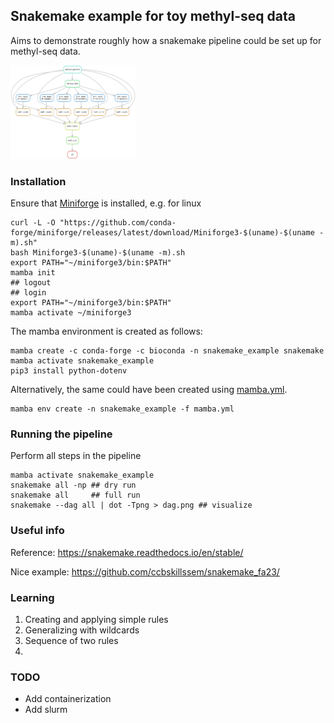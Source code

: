 ## Snakemake example for toy methyl-seq data

Aims to demonstrate roughly how a snakemake pipeline
could be set up for methyl-seq data.

<img src="dag.png" width="200" height="150"/>


### Installation

Ensure that [Miniforge](https://github.com/conda-forge/miniforge) is installed, e.g. for linux

```
curl -L -O "https://github.com/conda-forge/miniforge/releases/latest/download/Miniforge3-$(uname)-$(uname -m).sh"
bash Miniforge3-$(uname)-$(uname -m).sh
export PATH="~/miniforge3/bin:$PATH"
mamba init
## logout 
## login
export PATH="~/miniforge3/bin:$PATH"
mamba activate ~/miniforge3
```

The mamba environment is created as follows:

```
mamba create -c conda-forge -c bioconda -n snakemake_example snakemake
mamba activate snakemake_example
pip3 install python-dotenv
```

Alternatively, the same could have been created using [mamba.yml](mamba.yml).

```
mamba env create -n snakemake_example -f mamba.yml
```

### Running the pipeline

Perform all steps in the pipeline
```
mamba activate snakemake_example
snakemake all -np ## dry run
snakemake all     ## full run
snakemake --dag all | dot -Tpng > dag.png ## visualize 
```

###  Useful info

Reference:
https://snakemake.readthedocs.io/en/stable/

Nice example:
https://github.com/ccbskillssem/snakemake_fa23/

### Learning 

1. Creating and applying simple rules
2. Generalizing with wildcards
3. Sequence of two rules
4. 

### TODO

* Add containerization
* Add slurm



